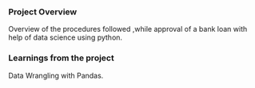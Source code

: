 ### Project Overview

 Overview of the procedures followed ,while approval of a bank loan with help of data science using python.


### Learnings from the project

 Data Wrangling with Pandas.


